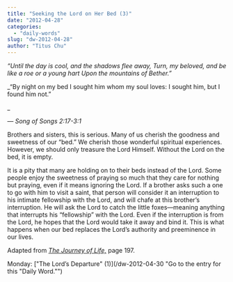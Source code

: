 ```yaml
---
title: "Seeking the Lord on Her Bed (3)"
date: "2012-04-28"
categories: 
  - "daily-words"
slug: "dw-2012-04-28"
author: "Titus Chu"
---
```


_“Until the day is cool, and the shadows flee away, Turn, my beloved, and be like a roe or a young hart Upon the mountains of Bether.”_

_“By night on my bed I sought him whom my soul loves: I sought him, but I found him not.”

_

_— Song of Songs 2:17-3:1_

Brothers and sisters, this is serious. Many of us cherish the goodness and sweetness of our “bed.” We cherish those wonderful spiritual experiences. However, we should only treasure the Lord Himself. Without the Lord on the bed, it is empty.

It is a pity that many are holding on to their beds instead of the Lord. Some people enjoy the sweetness of praying so much that they care for nothing but praying, even if it means ignoring the Lord. If a brother asks such a one to go with him to visit a saint, that person will consider it an interruption to his intimate fellowship with the Lord, and will chafe at this brother’s interruption. He will ask the Lord to catch the little foxes—meaning anything that interrupts his “fellowship” with the Lord. Even if the interruption is from the Lord, he hopes that the Lord would take it away and bind it. This is what happens when our bed replaces the Lord’s authority and preeminence in our lives.

Adapted from _[The Journey of Life,](/book-journey "Go to the listing for this book.")_ page 197.

Monday: ["The Lord’s Departure" (1)](/dw-2012-04-30 "Go to the entry for this "Daily Word."")
